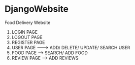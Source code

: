 # DjangoWebsite
Food Delivery Website
1. LOGIN PAGE
2. LOGOUT PAGE
3. REGISTER PAGE
4. USER PAGE ---> ADD/ DELETE/ UPDATE/ SEARCH USER
5. FOOD PAGE --> SEARCH/ ADD FOOD
6. REVIEW PAGE --> ADD REVIEWS 
